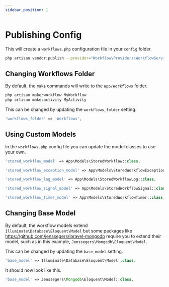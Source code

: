 ```yaml
---
sidebar_position: 1
---
```


# Publishing Config

This will create a `workflows.php` configuration file in your `config` folder.

```bash
php artisan vendor:publish --provider="Workflow\Providers\WorkflowServiceProvider" --tag="config"
```

## Changing Workflows Folder

By default, the `make` commands will write to the `app/Workflows` folder.

```php
php artisan make:workflow MyWorkflow
php artisan make:activity MyActivity
```

This can be changed by updating the `workflows_folder` setting.

```php
'workflows_folder' => 'Workflows',
```

## Using Custom Models

In the `workflows.php` config file you can update the model classes to use your own.

```php
'stored_workflow_model' => App\Models\StoredWorkflow::class,

'stored_workflow_exception_model' => App\Models\StoredWorkflowException::class,

'stored_workflow_log_model' => App\Models\StoredWorkflowLog::class,

'stored_workflow_signal_model' => App\Models\StoredWorkflowSignal::class,

'stored_workflow_timer_model' => App\Models\StoredWorkflowTimer::class,
```

## Changing Base Model

By default, the workflow models extend `Illuminate\Database\Eloquent\Model` but some packages like https://github.com/jenssegers/laravel-mongodb require you to extend their model, such as in this example, `Jenssegers\Mongodb\Eloquent\Model`.

This can be changed by updating the `base_model` setting.

```php
'base_model' => Illuminate\Database\Eloquent\Model::class,
```

It should now look like this.

```php
'base_model' => Jenssegers\Mongodb\Eloquent\Model::class,
```
